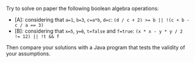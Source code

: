 Try to solve on paper the following boolean algebra operations:

- [A]: considering that `a=1`, `b=3`, `c=a*b`, `d=c`: `(d / c + 2) >= b || !(c + b - c / a == 3)`
- [B]: considering that `x=5`, `y=6`, `t=false` and `f=true`: `(x * x - y * y / 2 != 12) || !t && f`

Then compare your solutions with a Java program that tests the validity of your assumptions.
